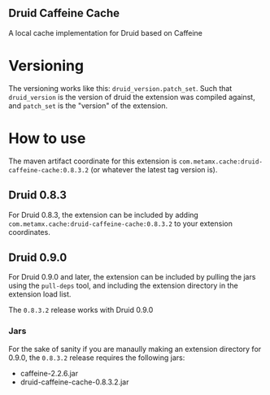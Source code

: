 Druid Caffeine Cache
--------------------

A local cache implementation for Druid based on Caffeine

# Versioning

The versioning works like this: `druid_version.patch_set`. Such that `druid_version` is the version of druid the extension was compiled against, and `patch_set` is the "version" of the extension.

# How to use
The maven artifact coordinate for this extension is `com.metamx.cache:druid-caffeine-cache:0.8.3.2` (or whatever the latest tag version is).

## Druid 0.8.3

For Druid 0.8.3, the extension can be included by adding `com.metamx.cache:druid-caffeine-cache:0.8.3.2` to your extension coordinates.

## Druid 0.9.0

For Druid 0.9.0 and later, the extension can be included by pulling the jars using the `pull-deps` tool, and including the extension directory in the extension load list.

The `0.8.3.2` release works with Druid 0.9.0

### Jars

For the sake of sanity if you are manaully making an extension directory for 0.9.0, the `0.8.3.2` release requires the following jars: 

* caffeine-2.2.6.jar
* druid-caffeine-cache-0.8.3.2.jar
